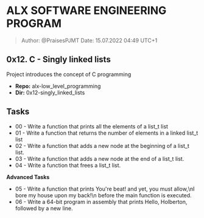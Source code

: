 # ALX SOFTWARE ENGINEERING PROGRAM 

> Author:         @PraisesPJMT
> Date:           15.07.2022 04:49 UTC+1


## 0x12. C - Singly linked lists
Project introduces the concept of C programming

- **Repo:**   alx-low_level_programming
- **Dir:**    0x12-singly_linked_lists

## Tasks
- 00 - Write a function that prints all the elements of a list_t list
- 01 - Write a function that returns the number of elements in a linked list_t list
- 02 - Write a function that adds a new node at the beginning of a list_t list.
- 03 - Write a function that adds a new node at the end of a list_t list.
- 04 - Write a function that frees a list_t list.

**Advanced Tasks**
- 05 - Write a function that prints You're beat! and yet, you must allow,\nI bore my house upon my back!\n before the main function is executed.
- 06 - Write a 64-bit program in assembly that prints Hello, Holberton, followed by a new line.
